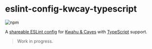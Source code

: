 # eslint-config-kwcay-typescript

![npm](https://img.shields.io/npm/v/eslint-config-kwcay-typescript)

A [shareable ESLint config](http://eslint.org/docs/developer-guide/shareable-configs) for [Kwahu & Cayes](https://kwcay.co) with [TypeScript](https://www.typescriptlang.org) support.

> Work in progress.
